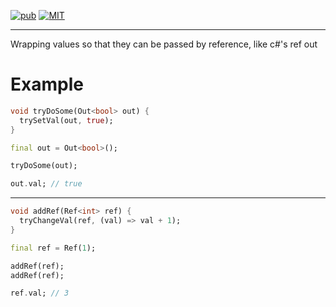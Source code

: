 [![pub](https://img.shields.io/pub/v/ref_out_box.svg)](https://pub.dev/packages/ref_out_box) [![MIT](https://img.shields.io/github/license/MeowType/RefOutBoxDart)](https://github.com/MeowType/RefOutBoxDart/blob/master/LICENSE)

---

Wrapping values so that they can be passed by reference, like c#'s ref out

# Example
```dart
void tryDoSome(Out<bool> out) {
  trySetVal(out, true);
}
```

```dart
final out = Out<bool>();

tryDoSome(out);

out.val; // true
```

---
```dart
void addRef(Ref<int> ref) {
  tryChangeVal(ref, (val) => val + 1);
}
```
```dart
final ref = Ref(1);

addRef(ref);
addRef(ref);

ref.val; // 3
```